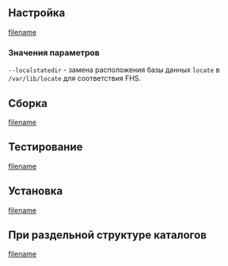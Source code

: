 <pkg :name="'findutils'" instsize showsbu2></pkg>

## Настройка

[filename](../packages/findutils/configure ':include')

### Значения параметров

`--localstatedir` - замена расположения базы данных `locate` в `/var/lib/locate` для соответствия FHS.

## Сборка

[filename](../packages/findutils/build ':include')

## Тестирование

[filename](../packages/findutils/test ':include')

## Установка

[filename](../packages/findutils/install ':include')

## При раздельной структуре каталогов

[filename](../packages/findutils/cldirs ':include')

<script>
	new Vue({ el: '#main' })
</script>
